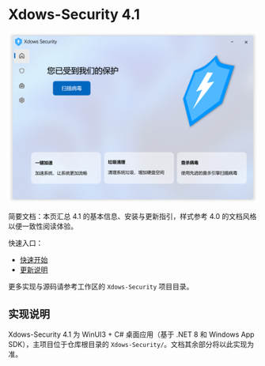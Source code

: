 # Xdows-Security 4.1

![HomeUI](../Xdows-Security-4/PNG/HomeUI.png)

简要文档：本页汇总 4.1 的基本信息、安装与更新指引，样式参考 4.0 的文档风格以便一致性阅读体验。

快速入口：

- [快速开始](get-started.md)
- [更新说明](update.md)

更多实现与源码请参考工作区的 `Xdows-Security` 项目目录。

## 实现说明

Xdows-Security 4.1 为 WinUI3 + C# 桌面应用（基于 .NET 8 和 Windows App SDK），主项目位于仓库根目录的 `Xdows-Security/`。文档其余部分将以此实现为准。
